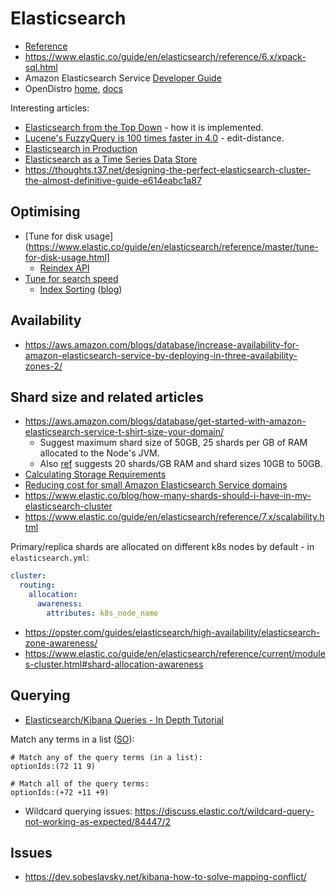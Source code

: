 # Elasticsearch

* [Reference](https://www.elastic.co/guide/en/elasticsearch/reference/current/index.html)
* <https://www.elastic.co/guide/en/elasticsearch/reference/6.x/xpack-sql.html>
* Amazon Elasticsearch Service [Developer Guide](https://docs.aws.amazon.com/elasticsearch-service/latest/developerguide/)
* OpenDistro [home](https://opendistro.github.io/), [docs](https://opendistro.github.io/for-elasticsearch-docs/)

Interesting articles:
* [Elasticsearch from the Top Down](https://www.elastic.co/blog/found-elasticsearch-top-down) - how it is implemented.
* [Lucene's FuzzyQuery is 100 times faster in 4.0](http://blog.mikemccandless.com/2011/03/lucenes-fuzzyquery-is-100-times-faster.html) - edit-distance.
* [Elasticsearch in Production](https://www.elastic.co/blog/found-elasticsearch-in-production)
* [Elasticsearch as a Time Series Data Store](https://www.elastic.co/blog/elasticsearch-as-a-time-series-data-store)
* <https://thoughts.t37.net/designing-the-perfect-elasticsearch-cluster-the-almost-definitive-guide-e614eabc1a87>

## Optimising

* [Tune for disk usage](https://www.elastic.co/guide/en/elasticsearch/reference/master/tune-for-disk-usage.html]
    * [Reindex API](https://www.elastic.co/guide/en/elasticsearch/reference/current/docs-reindex.html)
* [Tune for search speed](https://www.elastic.co/guide/en/elasticsearch/reference/master/tune-for-search-speed.html)
    * [Index Sorting](https://www.elastic.co/guide/en/elasticsearch/reference/master/index-modules-index-sorting.html) ([blog](https://www.elastic.co/blog/index-sorting-elasticsearch-6-0))

## Availability

* <https://aws.amazon.com/blogs/database/increase-availability-for-amazon-elasticsearch-service-by-deploying-in-three-availability-zones-2/>

## Shard size and related articles

* <https://aws.amazon.com/blogs/database/get-started-with-amazon-elasticsearch-service-t-shirt-size-your-domain/>
    * Suggest maximum shard size of 50GB, 25 shards per GB of RAM allocated to the Node's JVM.
    * Also [ref](https://www.elastic.co/guide/en/elasticsearch/reference/current/size-your-shards.html#shard-size-recommendation) suggests 20 shards/GB RAM and shard sizes 10GB to 50GB.
* [Calculating Storage Requirements](https://docs.aws.amazon.com/elasticsearch-service/latest/developerguide/sizing-domains.html#aes-bp-storage)
* [Reducing cost for small Amazon Elasticsearch Service domains](https://aws.amazon.com/blogs/database/reducing-cost-for-small-amazon-elasticsearch-service-domains/)
* <https://www.elastic.co/blog/how-many-shards-should-i-have-in-my-elasticsearch-cluster>
* <https://www.elastic.co/guide/en/elasticsearch/reference/7.x/scalability.html>


Primary/replica shards are allocated on different k8s nodes by default - in `elasticsearch.yml`:

```yaml
cluster:
  routing:
    allocation:
      awareness:
        attributes: k8s_node_name
```

* <https://opster.com/guides/elasticsearch/high-availability/elasticsearch-zone-awareness/>
* <https://www.elastic.co/guide/en/elasticsearch/reference/current/modules-cluster.html#shard-allocation-awareness>

## Querying

* [Elasticsearch/Kibana Queries - In Depth Tutorial](https://www.timroes.de/2016/05/29/elasticsearch-kibana-queries-in-depth-tutorial/)

Match any terms in a list ([SO](https://stackoverflow.com/questions/50473420/lucene-query-for-array-and-in-all-in-any-in-operations)):



```
# Match any of the query terms (in a list):
optionIds:(72 11 9)

# Match all of the query terms:
optionIds:(+72 +11 +9)
```

* Wildcard querying issues: <https://discuss.elastic.co/t/wildcard-query-not-working-as-expected/84447/2>

## Issues

* <https://dev.sobeslavsky.net/kibana-how-to-solve-mapping-conflict/>